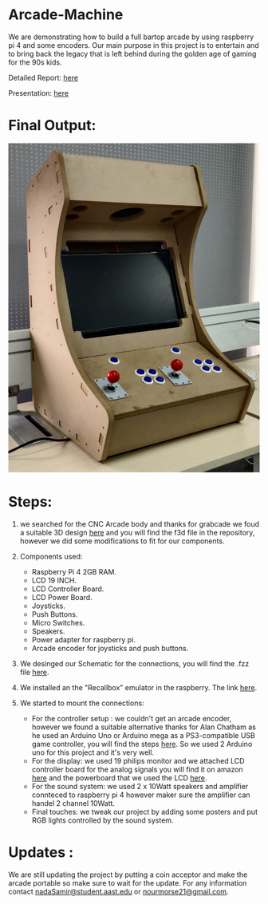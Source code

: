 # Arcade-Machine 
We are demonstrating how to build a full bartop arcade by using raspberry pi 4 and some encoders. Our main purpose in this project is to entertain and to bring back the legacy that is left behind during the golden age of gaming for the 90s kids.

Detailed Report: [here](https://github.com/NaNo211/Arcade-Machine/blob/a437bf5808926beff83330a13dacb5faf803c477/Arcade%20Machine.pdf)

Presentation: [here](https://github.com/NaNo211/Arcade-Machine/blob/a437bf5808926beff83330a13dacb5faf803c477/Arcade%20Machine.pptx)


# Final Output: 
![this is an image](https://github.com/NaNo211/Arcade-Machine/blob/main/Arcade-machine.jpeg)


# Steps:
1. we searched for the CNC Arcade body and thanks for grabcade we foud a suitable 3D design [here](https://grabcad.com/library/bartop-arcade-cabinet-wip-1) and you will find the f3d file in the repository, however we did some modifications to fit for our components. 

2. Components used:
    - Raspberry Pi 4 2GB RAM.
    - LCD 19 INCH.
    - LCD Controller Board.
    - LCD Power Board.
    - Joysticks.
    - Push Buttons.
    - Micro Switches.
    - Speakers.
    - Power adapter for raspberry pi.
    - Arcade encoder for joysticks and push buttons.
    
3. We desinged our Schematic for the connections, you will find the .fzz file [here](https://github.com/NaNo211/Arcade-Machine/blob/main/design.fzz).

4. We installed an the "Recallbox" emulator in the raspberry. The link [here](https://www.recalbox.com).

5. We started to mount the connections:
    - For the controller setup : we couldn't get an arcade encoder, however we found a suitable alternative thanks for Alan Chatham as he used an Arduino Uno or Arduino mega as a PS3-compatible USB game controller, you will find the steps [here](https://github.com/AlanChatham/UnoJoy ). So we used 2 Arduino uno for this project and it's very well.
    - For the display: we used 19 philips monitor and we attached LCD controller board for the analog signals you will find it on amazon [here](https://www.amazon.com/VSDISPLAY-Controller-LP140WH1-BT140XW02-Backlight/dp/B01N5J57YP/ref=sr_1_6?keywords=lcd+controller+board&qid=1644002950&sr=8-6) and the powerboard that we used the LCD [here](https://www.aliexpress.com/item/32814652731.html).
    - For the sound system: we used 2 x 10Watt speakers and amplifier connteced to raspberry pi 4 however maker sure the amplifier can handel 2 channel 10Watt.
    - Final touches: we tweak our project by adding some posters and put RGB lights controlled by the sound system.


# Updates :
We are still updating the project by putting a coin acceptor and make the arcade portable so make sure to wait for the update.
For any information contact nadaSamir@student.aast.edu or nourmorse21@gmail.com.
